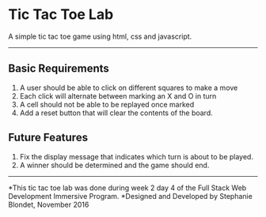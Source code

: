 # Tic Tac Toe Lab
A simple tic tac toe game using html, css and javascript.

---------------------
## Basic Requirements

1. A user should be able to click on different squares to make a move
2. Each click will alternate between marking an X and O in turn
3. A cell should not be able to be replayed once marked
4. Add a reset button that will clear the contents of the board.

## Future Features

1. Fix the display message that indicates which turn is about to be played.
2. A winner should be determined and the game should end.


-------------------
*This tic tac toe lab was done during week 2 day 4 of the Full Stack Web Development Immersive Program. *Designed and Developed by Stephanie Blondet, November 2016
